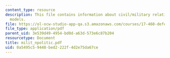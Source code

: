 ```yaml
---
content_type: resource
description: This file contains information about civil/military relations and it's
  models.
file: https://ol-ocw-studio-app-qa.s3.amazonaws.com/courses/17-460-defense-politics-spring-2006/0a5495c59448bed2222f4d2e75da67ce_milit_npolitic.pdf
file_type: application/pdf
parent_uid: 3e539d49-4954-bd0d-a63d-573e6c87b204
resourcetype: Document
title: milit_npolitic.pdf
uid: 0a5495c5-9448-bed2-222f-4d2e75da67ce
---
```

